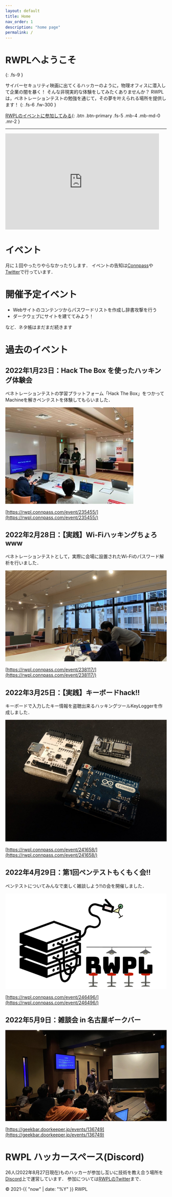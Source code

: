 ```yaml
---
layout: default
title: Home
nav_order: 1
description: "home page"
permalink: /
---
```


# RWPLへようこそ
{: .fs-9 }

サイバーセキュリティ映画に出てくるハッカーのように，物理オフィスに潜入して企業の闇を暴く！
そんな非現実的な体験をしてみたくありませんか？
RWPLは，ペネトレーションテストの勉強を通じて，その夢を叶えられる場所を提供します！
{: .fs-6 .fw-300 }

[RWPLのイベントに参加してみる](https://rwpl.connpass.com/){: .btn .btn-primary .fs-5 .mb-4 .mb-md-0 .mr-2 }
<!-- [View it on GitHub](https://github.com/just-the-docs/just-the-docs){: .btn .fs-5 .mb-4 .mb-md-0 } -->

---

<iframe src="https://docs.google.com/presentation/d/e/2PACX-1vT80OyK6SQtkk-TkzqJfy_62HLx9DaNHZt0m-6uR3BstIAJGiHkUdVII_sM310Cjd7rowNKNGtVwZ4r/embed?start=false&loop=false&delayms=3000" frameborder="0" width="480" height="299" allowfullscreen="true" mozallowfullscreen="true" webkitallowfullscreen="true"></iframe>

# イベント
月に１回やったりやらなかったりします．
イベントの告知は[Connpass](https://rwpl.connpass.com/)や[Twitter](https://twitter.com/rwplabs)で行っています．

# 開催予定イベント
  - Webサイトのコンテンツからパスワードリストを作成し辞書攻撃を行う
  - ダークウェブにサイトを建ててみよう！

など．ネタ帳はまだまだ続きます

# 過去のイベント

## 2022年1月23日：Hack The Box を使ったハッキング体験会

ペネトレーションテストの学習プラットフォーム「Hack The Box」をつかってMachineを解きペンテストを体験してもらいました．

![イベント風景1](/assets/images/IMG_5082.jpg)

[https://rwpl.connpass.com/event/235455/](https://rwpl.connpass.com/event/235455/)

## 2022年2月28日：【実践】Wi-Fiハッキングちょろwww

ペネトレーションテストとして，実際に会場に設置されたWi-Fiのパスワード解析を行いました．

![イベント風景2](/assets/images/IMG_4425.jpg)

[https://rwpl.connpass.com/event/238117/](https://rwpl.connpass.com/event/238117/)

## 2022年3月25日：【実践】キーボードhack!!

キーボードで入力したキー情報を盗聴出来るハッキングツールKeyLoggerを作成しました．

![イベント風景3](/assets/images/IMG_9233.png)

[https://rwpl.connpass.com/event/241658/](https://rwpl.connpass.com/event/241658/)

## 2022年4月29日：第1回ペンテストもくもく会!!

ペンテストについてみんなで楽しく雑談しよう!!の会を開催しました．

![イベント風景4](/assets/images/IMG_3323.png)

[https://rwpl.connpass.com/event/246496/](https://rwpl.connpass.com/event/246496/)

## 2022年5月9日：雑談会 in 名古屋ギークバー

![イベント風景5](/assets/images/IMG_4982.jpg)

[https://geekbar.doorkeeper.jp/events/136749](https://geekbar.doorkeeper.jp/events/136749)

# RWPL ハッカースペース(Discord)
26人(2022年8月27日現在)ものハッカーが参加し互いに技術を教え合う場所を[Discord](https://discord.com/)上で運営しています．
参加については[RWPLのTwitter](https://twitter.com/rwplabs)まで．


&copy; 2021-{{ "now" | date: "%Y" }} RWPL